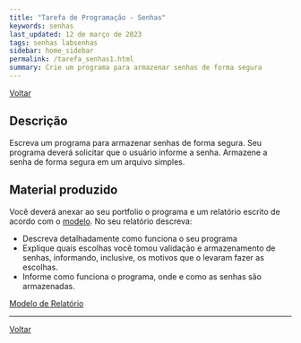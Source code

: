 ```yaml
---
title: "Tarefa de Programação - Senhas"
keywords: senhas
last_updated: 12 de março de 2023 
tags: senhas labsenhas
sidebar: home_sidebar
permalink: /tarefa_senhas1.html
summary: Crie um programa para armazenar senhas de forma segura
---
```


[Voltar](/seguranca.html)

## Descrição 
Escreva um programa para armazenar senhas de forma segura. Seu programa deverá solicitar que o usuário informe a senha. Armazene a senha de forma segura em um arquivo simples.

## Material produzido
Você deverá anexar ao seu portfolio o programa e um relatório escrito de acordo com o [modelo](download/ModeloRelatorio.zip). 
No seu relatório descreva:
- Descreva detalhadamente como funciona o seu programa
- Explique quais escolhas você tomou validação e armazenamento de senhas, informando, inclusive, os motivos que o levaram fazer as escolhas.
- Informe como funciona o programa, onde e como as senhas são armazenadas.


[Modelo de Relatório](download/ModeloRelatorio.zip)

---

[Voltar](/seguranca.html)